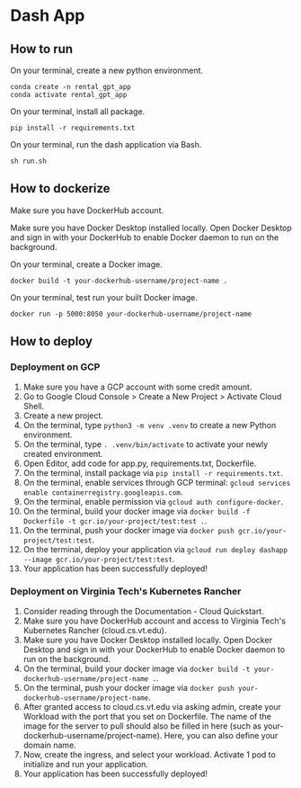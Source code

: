 # Dash App

## How to run
On your terminal, create a new python environment.
```
conda create -n rental_gpt_app
conda activate rental_gpt_app
```

On your terminal, install all package.
```
pip install -r requirements.txt
```

On your terminal, run the dash application via Bash.
```
sh run.sh
```

## How to dockerize
Make sure you have DockerHub account.

Make sure you have Docker Desktop installed locally. Open Docker Desktop and sign in with your DockerHub to enable Docker daemon to run on the background.

On your terminal, create a Docker image.
```
docker build -t your-dockerhub-username/project-name .
```

On your terminal, test run your built Docker image.
```
docker run -p 5000:8050 your-dockerhub-username/project-name
```

## How to deploy
### Deployment on GCP
1. Make sure you have a GCP account with some credit amount.
2. Go to Google Cloud Console > Create a New Project > Activate Cloud Shell.
3. Create a new project.
4. On the terminal, type `python3 -m venv .venv` to create a new Python environment.
5. On the terminal, type `. .venv/bin/activate` to activate your newly created environment.
6. Open Editor, add code for app.py, requirements.txt, Dockerfile.
7. On the terminal, install package via `pip install -r requirements.txt`.
8. On the terminal, enable services through GCP terminal: `gcloud services enable
containerregistry.googleapis.com`.
9. On the terminal, enable permission via `gcloud auth configure-docker`.
10. On the terminal, build your docker image via `docker build -f Dockerfile -t
gcr.io/your-project/test:test .`.
11. On the terminal, push your docker image via `docker push gcr.io/your-project/test:test`.
12. On the terminal, deploy your application via `gcloud run deploy dashapp --image
gcr.io/your-project/test:test`.
13. Your application has been successfully deployed!

### Deployment on Virginia Tech's Kubernetes Rancher
1. Consider reading through the Documentation - Cloud Quickstart.
2. Make sure you have DockerHub account and access to Virginia Tech's Kubernetes
Rancher (cloud.cs.vt.edu).
3. Make sure you have Docker Desktop installed locally. Open Docker Desktop and sign in
with your DockerHub to enable Docker daemon to run on the background.
4. On the terminal, build your docker image via `docker build -t
your-dockerhub-username/project-name .`.
5. On the terminal, push your docker image via `docker push
your-dockerhub-username/project-name`.
6. After granted access to cloud.cs.vt.edu via asking admin, create your Workload with the
port that you set on Dockerfile. The name of the image for the server to pull should also
be filled in here (such as your-dockerhub-username/project-name). Here, you can also
define your domain name.
7. Now, create the ingress, and select your workload. Activate 1 pod to initialize and run
your application.
8. Your application has been successfully deployed!
